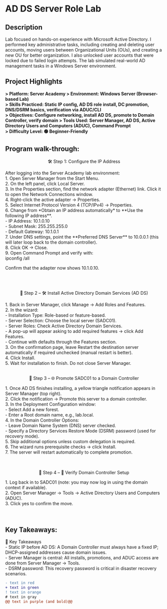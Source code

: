 <h1>AD DS Server Role Lab</h1>

<h2>Description</h2>
Lab focused on hands-on experience with Microsoft Active Directory. I performed key administrative tasks, including creating and deleting user accounts, moving users between Organizational Units (OUs), and creating a new OU for better organization. I also unlocked user accounts that were locked due to failed login attempts. The lab simulated real-world AD management tasks in a Windows Server environment.
<br />

<h2>Project Highlights</h2>

<b> 
> Platform: Server Academy  
> Environment: Windows Server (Browser-based Lab)  <br>
> Skills Practiced: Static IP config, AD DS role install, DC promotion, DNS/DSRM basics, verification via ADUC/CLI <br> 
> Objectives: Configure networking, install AD DS, promote to Domain Controller, verify domain  
> Tools Used: Server Manager, AD DS, Active Directory Users and Computers (ADUC), Command Prompt  <br>
> Difficulty Level: 🟢 Beginner-Friendly  <br>
</b>

<h2>Program walk-through:</h2>

<p align="center">
🛠 Step 1: Configure the IP Address <br/>
<p align="left">
After logging into the Server Academy lab environment:<br>
 1. Open Server Manager from the Start Menu. <br>
2. On the left panel, click Local Server. <br>
3. In the Properties section, find the network adapter (Ethernet) link. Click it to open the Network Connections window. <br>
4. Right-click the active adapter → Properties. <br>
5. Select Internet Protocol Version 4 (TCP/IPv4) → Properties. <br>
6. Change from *Obtain an IP address automatically* to **Use the following IP address**. <br>
     - IP Address: 10.1.0.10 <br>
     - Subnet Mask: 255.255.255.0 <br>
     - Default Gateway: 10.1.0.1 <br>
7. Under DNS settings, point the **Preferred DNS Server** to 10.0.0.1 (this will later loop back to the domain controller).  <br>
8. Click OK → Close.  <br>
9. Open Command Prompt and verify with:  <br>
   ipconfig /all <br>



Confirm that the adapter now shows 10.1.0.10.

<br />
<br />
<p align="center">
👤 Step 2 – 🛠 Install Active Directory Domain Services (AD DS)  <br/>
<p align="left">
1. Back in Server Manager, click Manage → Add Roles and Features. <br>
2. In the wizard: <br>
   - Installation Type: Role-based or feature-based. <br>
   - Server Selection: Choose the local server (SADC01). <br>
   - Server Roles: Check Active Directory Domain Services. <br>
   - A pop-up will appear asking to add required features → click Add Features. <br>
   - Continue with defaults through the Features section. <br>
3. On the confirmation page, leave Restart the destination server automatically if required unchecked (manual restart is better). <br>
4. Click Install. <br>
5. Wait for installation to finish. Do not close Server Manager.

<br />
<br />
<p align="center">
🔄 Step 3 – 🌐 Promote SADC01 to a Domain Controller <br/>
<p align="left">
1. Once AD DS finishes installing, a yellow triangle notification appears in Server Manager (top right). <br>
2. Click the notification → Promote this server to a domain controller. <br> 
3. In the Deployment Configuration window: <br>
   - Select Add a new forest. <br>
   - Enter a Root domain name, e.g., lab.local.  <br>
4. In the Domain Controller Options: <br>
   - Leave Domain Name System (DNS) server checked. <br>
   - Specify a Directory Services Restore Mode (DSRM) password (used for recovery mode). <br>
5. Skip additional options unless custom delegation is required. <br>
6. The wizard runs prerequisite checks → click Install. <br>
7. The server will restart automatically to complete promotion. <br>

<br />
<br />
<p align="center">
🔀 Step 4 – 🔎 Verify Domain Controller Setup  <br/>
<p align="left">
1. Log back in to SADC01 (note: you may now log in using the domain context if available). <br>
2. Open Server Manager → Tools → Active Directory Users and Computers (ADUC).  <br>
3. Click yes to confirm the move. <br>


<br />
<br />

<h2>Key Takeaways:</h2>
  📌 Key Takeaways <br>
- Static IP before AD DS: A Domain Controller must always have a fixed IP; DHCP-assigned addresses cause domain issues. <br> 
- Server Manager is central: All installs, promotions, and ADUC access are done from Server Manager → Tools. <br>
- DSRM password: This recovery password is critical in disaster recovery scenarios. <br>

 ```diff
- text in red
+ text in green
! text in orange
# text in gray
@@ text in purple (and bold)@@
```
